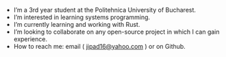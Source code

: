 - I’m a 3rd year student at the Politehnica University of Bucharest.
- I’m interested in learning systems programming.
- I’m currently learning and working with Rust.
- I’m looking to collaborate on any open-source project in which I can gain experience.
- How to reach me: email ( jipad16@yahoo.com ) or on Github.
